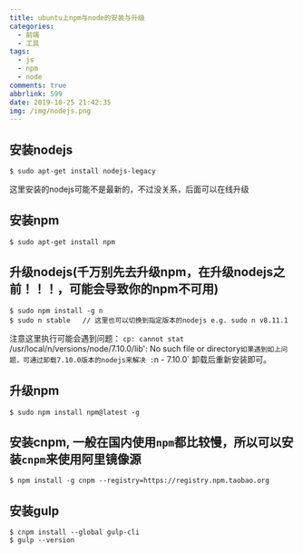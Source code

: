 ```yaml
---
title: ubuntu上npm与node的安装与升级
categories:
  - 前端
  - 工具
tags:
  - js
  - npm
  - node
comments: true
abbrlink: 599
date: 2019-10-25 21:42:35
img: /img/nodejs.png
---
```

## 安装nodejs
```
$ sudo apt-get install nodejs-legacy
```
这里安装的nodejs可能不是最新的，不过没关系，后面可以在线升级

## 安装npm
```
$ sudo apt-get install npm
```

## 升级nodejs(千万别先去升级npm，在升级nodejs之前！！！，可能会导致你的npm不可用)
```
$ sudo npm install -g n
$ sudo n stable   // 这里也可以切换到指定版本的nodejs e.g. sudo n v8.11.1
```
注意这里执行可能会遇到问题：
`cp: cannot stat `/usr/local/n/versions/node/7.10.0/lib': No such file or directory`
如果遇到如上问题，可通过卸载7.10.0版本的nodejs来解决 : `n - 7.10.0` 卸载后重新安装即可。

## 升级npm
```
$ sudo npm install npm@latest -g
```

## 安装cnpm, 一般在国内使用`npm`都比较慢，所以可以安装`cnpm`来使用阿里镜像源
```
$ npm install -g cnpm --registry=https://registry.npm.taobao.org
```

## 安装gulp
```
$ cnpm install --global gulp-cli
$ gulp --version
```